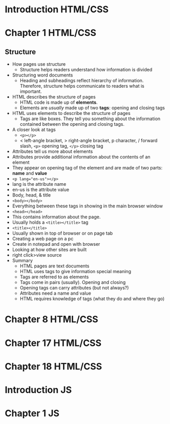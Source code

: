 # Introduction HTML/CSS

# Chapter 1 HTML/CSS

## Structure
* How pages use structure
  * Structure helps readers understand how information is divided 
* Structuring word documents
  * Heading and subheadings reflect hierarchy of information. Therefore, structure helps communicate to readers what is important.
* HTML describes the structure of pages
  * HTML code is made up of **elements**.
  * Elements are *usually* made up of two **tags**: opening and closing tags
* HTML uses elements to describe the structure of pages
  * Tags are like boxes. They tell you something about the information contained between the opening and closing tags.
* A closer look at tags
  * `<p></p>`
  * < left-angle bracket, > right-angle bracket, p character, / forward slash, `<p>` opening tag, `</p>` closing tag
* Attributes tell us more about elements
 * Attributes provide additional information about the contents of an element
 * They appear on opening tag of the element and are made of two parts: **name** and **value** 
 * `<p lang="en-us"></p>` 
 * lang is the attribute name
 * en-us is the attribute value
* Body, head, & title
 * `<body></body>`
  * Everything between these tags in showing in the main browser window
 * `<head></head>`
  * This contains information about the page. 
  * Usually holds a `<title></title>` tag
 * `<title></title>`
  * Usually shown in top of browser or on page tab
* Creating a web page on a pc
 * Create in notepad and open with browser
* Looking at how other sites are built
 * right click>view source 
* Summary
  * HTML pages are text documents
  * HTML uses tags to give information special meaning 
  * Tags are referred to as elements
  * Tags come in pairs (usually). Opening and closing
  * Opening tags can carry attributes (but not always?)
  * Attributes need a name and value
  * HTML requires knowledge of tags (what they do and where they go)

# Chapter 8 HTML/CSS

# Chapter 17 HTML/CSS

# Chapter 18 HTML/CSS

# Introduction JS

# Chapter 1 JS

